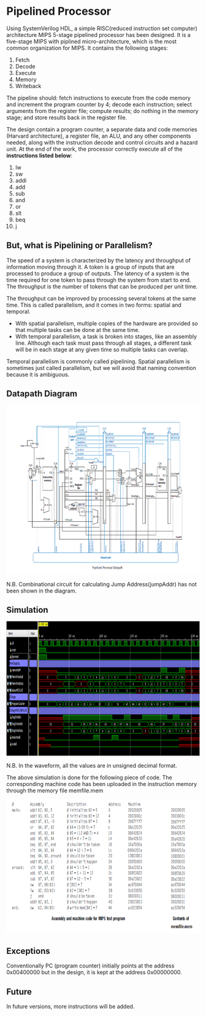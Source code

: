 # Pipelined Processor
Using SystemVerilog HDL, a simple RISC(reduced instruction set computer) architecture MIPS 5-stage pipelined processor has been designed. 
It is a five-stage MIPS with piplined micro-architecture, which is the most common organization for MIPS. It contains the following stages:
1. Fetch
2. Decode
3. Execute
4. Memory
5. Writeback

The pipeline should: fetch instructions to execute from the code memory and increment the program counter by 4; decode each
instruction; select arguments from the register file; compute results; do nothing in the memory stage; and store results back in the register file. 

The design contain a program counter, a separate data and code memories (Harvard architecture), a register file, an ALU, and any other components needed, along with the instruction
decode and control circuits and a hazard unit. At the end of the work, the processor correctly execute all of the **instructions listed below**:
1. lw
2. sw
3. addi
4. add
5. sub
6. and
7. or
8. slt
9. beq
10. j

## But, what is Pipelining or Parallelism?

The speed of a system is characterized by the latency and throughput of information moving through it. A token is a group of inputs that are processed to produce a group of outputs. The latency of a system is the time required for one token to pass through the system from start to end. The throughput is the number of tokens that can be produced per unit time.

The throughput can be improved by processing several tokens at the same time. This is called parallelism, and it comes in two forms: spatial and temporal. 

- With spatial parallelism, multiple copies of the hardware are provided so that multiple tasks can be done at the same time. 
- With temporal parallelism, a task is broken into stages, like an assembly line. Although each task must pass through all stages, a different task will be in each stage at any given time so multiple tasks can overlap.

Temporal parallelism is commonly called pipelining. Spatial parallelism is sometimes just called parallelism, but we will avoid that naming convention because it is ambiguous.

## Datapath Diagram
<p align="center">
<img src="https://github.com/AtomicAnindya/pipelinedprocessor/blob/main/Datapath.PNG" width ="1000" height="440">
</p>
N.B. Combinational circuit for calculating Jump Address(jumpAddr) has not been shown in the diagram.


## Simulation
<p align="center">
<img src="https://github.com/AtomicAnindya/pipelinedprocessor/blob/main/Sim%20Waveform.PNG" width ="1000" height="350">
</p>
N.B. In the waveform, all the values are in unsigned decimal format.<br>
<p>
The above simulation is done for the following piece of code. The corresponding machine code has been uploaded in the instruction memory through the memory file memfile.mem
</p>
<p align="center">
<img src="https://github.com/AtomicAnindya/pipelinedprocessor/blob/main/Test%20Program.PNG" width ="1000" height="350">
</p>



 
##  Exceptions
Conventionally PC (program counter) initially points at the address 0x00400000 but in the design, it is kept at the address 0x00000000.


## Future
In future versions, more instructions will be added.


